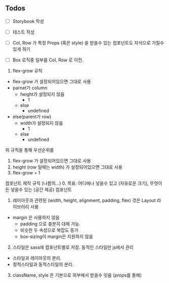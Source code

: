 
## Todos

- [ ] Storybook 작성
- [ ] 테스트 작성

- [ ] Col, Row 가 특정 Props (혹은 style) 을 받을수 있는 컴포넌트도 자식으로 가질수 있게 하기
- [ ] Box 로직중 일부를 Col, Row 로 이전.





1. flex-grow 규칙
  - flex-grow 가 설정되어있으면 그대로 사용
  - parnet가 column
    - height가 설정되지 않음
      - 1
    - else
      - undefined
  - else(parent가 row)
    - width가 설정되지 않음
      - 1
    - else
      - undefined

위 규칙을 통해 우선순위를 
1. flex-grow 가 설정되어있으면 그대로 사용
2. height (row 일때는 width) 가 설정되어있으면 그대로 사용
3. flex-grow = 1


컴포넌트 제작 규칙 (나름의...)
0. 목표: 어디에나 넣을수 있고 (자유로운 크기), 무엇이든 넣을수 있는 (공간 제공) 컴포넌트
1. 레이아웃과 관련된 (width, height, alignment, padding, flex) 것은 Layout 라이브러리 사용
  - margin 은 사용하지 않음
    - padding 으로 충분히 대체 가능.
    - 비슷한 두 속성으로 복잡도 증가
    - box-sizing이 margin은 지원하지 않음
2. 스타일은 sass에 컴포넌트별로 저장. 동적인 스타일만 js에서 관리
  - 스타일과 레이아웃의 분리.
  - 정적스타일과 동적스타일의 분리.
3. className, style 은 기본으로 외부에서 받을수 잇음 (props를 통해)


